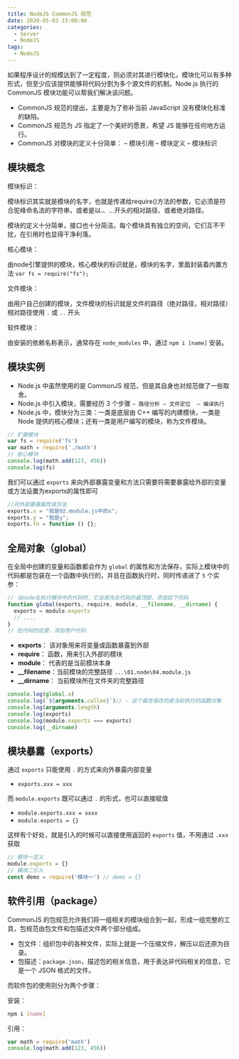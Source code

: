 ```yaml
---
title: NodeJS CommonJS 规范
date: 2020-05-03 15:00:00
categories:
  - Server
  - NodeJS
tags: 
  - NodeJS
---
```


如果程序设计的规模达到了一定程度，则必须对其进行模块化，模块化可以有多种形式，但至少应该提供能够将代码分割为多个源文件的机制。Node.js 执行的 CommonJS 模块功能可以帮我们解决该问题。

<!-- more -->

- CommonJS 规范的提出，主要是为了弥补当前 JavaScript 没有模块化标准的缺陷。
- CommonJS 规范为 JS 指定了一个美好的愿景，希望 JS 能够在任何地方运行。
- CommonJS 对模块的定义十分简单： – 模块引用 – 模块定义 – 模块标识

## 模块概念

模块标识：

模块标识其实就是模块的名字，也就是传递给require()方法的参数，它必须是符合驼峰命名法的字符串，或者是以.、…开头的相对路径、或者绝对路径。

模块的定义十分简单，接口也十分简洁。每个模块具有独立的空间，它们互不干扰，在引用时也显得干净利落。

核心模块：

由node引擎提供的模块，核心模块的标识就是，模块的名字，里面封装着内置方法
`var fs = require("fs");`

文件模块：

由用户自己创建的模块，文件模块的标识就是文件的路径（绝对路径，相对路径）
相对路径使用 `.` 或 `..` 开头

软件模块：

由安装的依赖名称表示，通常存在 `node_modules` 中，通过 `npm i [name]` 安装。

## 模块实例

- Node.js 中虽然使用的是 CommonJS 规范，但是其自身也对规范做了一些取舍。
- Node.js 中引入模块，需要经历 3 个步骤	`– 路径分析	– 文件定位	– 编译执行`
- Node.js 中，模块分为三类：一类是底层由 C++ 编写的内建模块，一类是 Node 提供的核心模块；还有一类是用户编写的模块，称为文件模块。

~~~js
// 扩展模块
var fs = require('fs')
var math = require('./math')
// 核心模块
console.log(math.add(123, 456))
console.log(fs)
~~~

我们可以通过 `exports` 来向外部暴露变量和方法只需要将需要暴露给外部的变量或方法设置为exports的属性即可

~~~javascript
//向外部暴露属性或方法
exports.x = "我是02.module.js中的x";
exports.y = "我是y";
exports.fn = function () {};
~~~

## 全局对象（global）

在全局中创建的变量和函数都会作为 `global` 的属性和方法保存，实际上模块中的代码都是包装在一个函数中执行的，并且在函数执行时，同时传递进了 `5` 个实参：

~~~js
// 当node在执行模块中的代码时，它会首先在代码的最顶部，添加如下代码
function global(exports, require, module, __filename, __dirname) {
  exports = module.exports
  // ....
}
// 在代码的这里，添加用户代码
~~~

- **exports**： 该对象用来将变量或函数暴露到外部
- **require**： 函数，用来引入外部的模块
- **module**：  代表的是当前模块本身
- **__filename**：当前模块的完整路径 `...\01.node\04.module.js`
- **__dirname**： 当前模块所在文件夹的完整路径

~~~js
console.log(global.a)
console.log(`${arguments.callee}`)// - 这个属性保存的是当前执行的函数对象
console.log(arguments.length)
console.log(exports)
console.log(module.exports === exports)
console.log(__dirname)
~~~

## 模块暴露（exports）

通过 `exports` 只能使用 `.` 的方式来向外暴露内部变量
- `exports.xxx = xxx`

而 `module.exports` 既可以通过 `.` 的形式，也可以直接赋值
- `module.exports.xxx = xxxx`
- `module.exports = {}`

这样有个好处，就是引入的时候可以直接使用返回的 `exports` 值，不用通过 `.xxx` 获取

~~~js
// 模块一定义
module.exports = {}
// 模块二引入
const demo = require('模块一') // demo = {}
~~~

## 软件引用（package）

CommonJS 的包规范允许我们将一组相关的模块组合到一起，形成一组完整的工具，包规范由包文件和包描述文件两个部分组成。

- 包文件：组织包中的各种文件，实际上就是一个压缩文件，解压以后还原为目录。
- 包描述：`package.json`，描述包的相关信息，用于表达非代码相关的信息，它是一个 JSON 格式的文件。

而软件包的使用则分为两个步骤：

安装：

```sh
npm i [name]
```

引用：

~~~js
var math = require('math')
console.log(math.add(123, 456))
~~~
